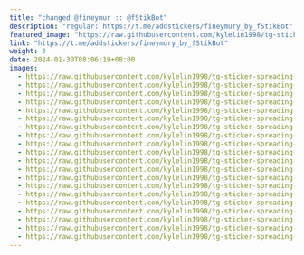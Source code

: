 ```yaml
---
title: "changed @fineymur :: @fStikBot"
description: "regular: https://t.me/addstickers/fineymury_by_fStikBot"
featured_image: "https://raw.githubusercontent.com/kylelin1998/tg-sticker-spreading-worldwide-images/main/img/cd3a0965-271b-4112-a516-d35c6bf1c13d.jpg"
link: "https://t.me/addstickers/fineymury_by_fStikBot"
weight: 3
date: 2024-01-30T08:06:19+08:00
images:
  - https://raw.githubusercontent.com/kylelin1998/tg-sticker-spreading-worldwide-images/main/img/cd3a0965-271b-4112-a516-d35c6bf1c13d.jpg
  - https://raw.githubusercontent.com/kylelin1998/tg-sticker-spreading-worldwide-images/main/img/e12284df-27fe-47f9-8c8f-8b451bd8f62b.jpg
  - https://raw.githubusercontent.com/kylelin1998/tg-sticker-spreading-worldwide-images/main/img/3bcc72ca-977a-4d50-8eb7-1ebca257cdad.jpg
  - https://raw.githubusercontent.com/kylelin1998/tg-sticker-spreading-worldwide-images/main/img/f70f331a-03ec-44e4-91c7-ba08c2e4c01c.jpg
  - https://raw.githubusercontent.com/kylelin1998/tg-sticker-spreading-worldwide-images/main/img/750e707f-c2d9-4118-b5de-38e21c2bb161.jpg
  - https://raw.githubusercontent.com/kylelin1998/tg-sticker-spreading-worldwide-images/main/img/5088ba8f-a45f-45ff-b033-44593d373601.jpg
  - https://raw.githubusercontent.com/kylelin1998/tg-sticker-spreading-worldwide-images/main/img/765c7e3c-1193-45e3-bc31-036c701d906f.jpg
  - https://raw.githubusercontent.com/kylelin1998/tg-sticker-spreading-worldwide-images/main/img/377a6983-99c8-4b59-8990-9a720432d49b.jpg
  - https://raw.githubusercontent.com/kylelin1998/tg-sticker-spreading-worldwide-images/main/img/225a66b4-7183-4097-b02c-c2c16357f7e8.jpg
  - https://raw.githubusercontent.com/kylelin1998/tg-sticker-spreading-worldwide-images/main/img/20f45a2d-259d-4374-9f2a-3320774ce361.jpg
  - https://raw.githubusercontent.com/kylelin1998/tg-sticker-spreading-worldwide-images/main/img/c59a0490-4295-47d0-aee0-39ce7b9fbd7d.jpg
  - https://raw.githubusercontent.com/kylelin1998/tg-sticker-spreading-worldwide-images/main/img/f1a31b9e-495a-4ec1-b4a3-c324106de358.jpg
  - https://raw.githubusercontent.com/kylelin1998/tg-sticker-spreading-worldwide-images/main/img/1f7d639d-7ffa-4f51-9123-e3f41afe8c8f.jpg
  - https://raw.githubusercontent.com/kylelin1998/tg-sticker-spreading-worldwide-images/main/img/ead298c5-e094-4bcf-9bc9-4487f86b89cd.jpg
  - https://raw.githubusercontent.com/kylelin1998/tg-sticker-spreading-worldwide-images/main/img/679e8fd3-2252-4337-8a89-1a463c253e1c.jpg
  - https://raw.githubusercontent.com/kylelin1998/tg-sticker-spreading-worldwide-images/main/img/896e5413-1201-4b7b-b577-b7eb28d49631.jpg
  - https://raw.githubusercontent.com/kylelin1998/tg-sticker-spreading-worldwide-images/main/img/54079584-cbbc-42a9-a53e-a10507146309.jpg
  - https://raw.githubusercontent.com/kylelin1998/tg-sticker-spreading-worldwide-images/main/img/8f97f148-6a4b-4404-a6d2-25d47aa95f5f.jpg
  - https://raw.githubusercontent.com/kylelin1998/tg-sticker-spreading-worldwide-images/main/img/bd0f3882-607a-4fcf-a1fd-e4cbaa76a004.jpg
  - https://raw.githubusercontent.com/kylelin1998/tg-sticker-spreading-worldwide-images/main/img/a461a071-5618-4323-bc9d-357d5b615b25.jpg
---
```

